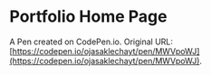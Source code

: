 # Portfolio Home Page

A Pen created on CodePen.io. Original URL: [https://codepen.io/ojasaklechayt/pen/MWVpoWJ](https://codepen.io/ojasaklechayt/pen/MWVpoWJ).

